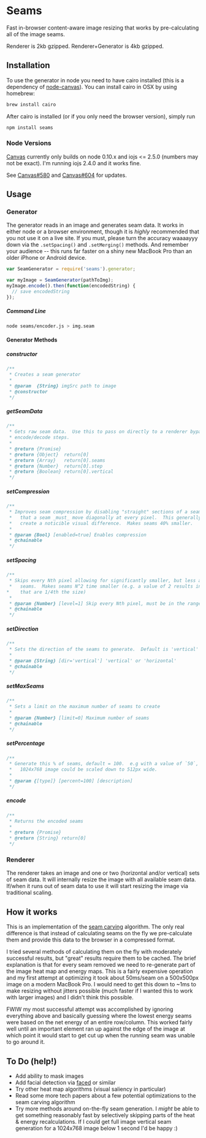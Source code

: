 # Seams

Fast in-browser content-aware image resizing that works by pre-calculating all
  of the image seams.

Renderer is 2kb gzipped.  Renderer+Generator is 4kb gzipped.

## Installation

To use the generator in node you need to have cairo installed (this is a
  dependency of [node-canvas](https://github.com/Automattic/node-canvas)).  You
  can install cairo in OSX by using homebrew:

```sh
brew install cairo
```

After cairo is installed (or if you only need the browser version), simply run

```sh
npm install seams
```

### Node Versions

[Canvas](https://github.com/Automattic/node-canvas) currently only builds on
  node 0.10.x and iojs <= 2.5.0 (numbers may not be exact).  I'm running iojs
  2.4.0 and it works fine.

See [Canvas#580](https://github.com/Automattic/node-canvas/pull/580) and
  [Canvas#604](https://github.com/Automattic/node-canvas/pull/604) for updates. 

## Usage

### Generator

The generator reads in an image and generates seam data.  It works in either
  node or a browser environment, though it is _highly_ recommended that you not
  use it on a live site.  If you must, please turn the accuracy waaaayyy down
  via the `.setSpacing()` and `.setMerging()` methods.  And remember your
  audience -- this runs far faster on a shiny new MacBook Pro than an older
  iPhone or Android device.

```js
var SeamGenerator = require('seams').generator;

var myImage = SeamGenerator(pathToImg);
myImage.encode().then(function(encodedString) {
  // save encodedString
});
```

##### Command Line

```sh
node seams/encoder.js > img.seam
```

#### Generator Methods

##### constructor

```js
/**
 * Creates a seam generator
 *
 * @param  {String} imgSrc path to image
 * @constructor
 */
```

##### getSeamData

```js
/**
 * Gets raw seam data.  Use this to pass on directly to a renderer bypassing the
 * encode/decode steps.
 *
 * @return {Promise}
 * @return {Object}  return[0]
 * @return {Array}   return[0].seams
 * @return {Number}  return[0].step
 * @return {Boolean} return[0].vertical
 */
```

##### setCompression

```js
/**
 * Improves seam compression by disabling "straight" sections of a seam, meaning
 *   that a seam _must_ move diagonally at every pixel.  This generally doesn't
 *   create a noticible visual difference.  Makes seams 40% smaller.
 *
 * @param {Bool} [enabled=true] Enables compression
 * @chainable
 */
```

##### setSpacing

```js
/**
 * Skips every Nth pixel allowing for significantly smaller, but less accurate
 *   seams.  Makes seams N^2 time smaller (e.g. a value of 2 results in seams
*    that are 1/4th the size)
 *
 * @param {Number} [level=1] Skip every Nth pixel, must be in the range of 1..15
 * @chainable
 */
```

##### setDirection

```js
/**
 * Sets the direction of the seams to generate.  Default is 'vertical'
 *
 * @param {String} [dir='vertical'] 'vertical' or 'horizontal'
 * @chainable
 */
```

##### setMaxSeams

```js
/**
 * Sets a limit on the maximum number of seams to create
 *
 * @param {Number} [limit=0] Maximum number of seams
 * @chainable
 */
```

##### setPercentage

```js
/**
 * Generate this % of seams, default = 100.  e.g with a value of `50`, a
 *   1024x768 image could be scaled down to 512px wide.
 *
 * @param {[type]} [percent=100] [description]
 */
```

##### encode

```js
/**
 * Returns the encoded seams
 *
 * @return {Promise}
 * @return {String} return[0]
 */
```

### Renderer

The renderer takes an image and one or two (horizontal and/or vertical) sets of
  seam data.  It will internally resize the image with all available seam data.
  If/when it runs out of seam data to use it will start resizing the image via
  traditional scaling.

## How it works

This is an implementation of the
  [seam carving](https://en.wikipedia.org/wiki/Seam_carving) algorithm.  The
  only real difference is that instead of calculating seams on the fly we
  pre-calculate them and provide this data to the browser in a compressed
  format.

I tried several methods of calculating them on the fly with moderately
  successful results, but "great" results require them to be cached.  The brief
  explanation is that for every seam removed we need to re-generate part of the
  image heat map and energy maps.  This is a fairly expensive operation and my
  first attempt at optimizing it took about 50ms/seam on a 500x500px image on a
  modern MacBook Pro.  I would need to get this down to ~1ms to make resizing
  without jitters possible (much faster if I wanted this to work with larger
  images) and I didn't think this possible.

FWIW my most successful attempt was accomplished by ignoring everything above
  and basically guessing where the lowest energy seams were based on the net
  energy of an entire row/column.  This worked fairly well until an important
  element ran up against the edge of the image at which point it would start to
  get cut up when the running seam was unable to go around it.


## To Do (help!)

- Add ability to mask images
- Add facial detection via [faced](https://www.npmjs.com/package/faced) or
  similar
- Try other heat map algorithms (visual saliency in particular)
- Read some more tech papers about a few potential optimizations to the seam
  carving algorithm
- Try more methods around on-the-fly seam generation.  I _might_ be able to get
  something reasonably fast by selectively skipping parts of the heat & energy
  recalculations.  If I could get full image vertical seam generation for a
  1024x768 image below 1 second I'd be happy :)
